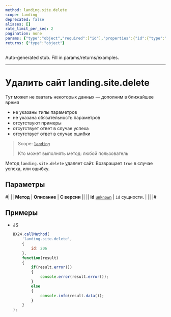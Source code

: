 ```yaml
---
method: landing.site.delete
scope: landing
deprecated: false
aliases: []
rate_limit_per_sec: 2
pagination: none
params: {"type":"object","required":["id"],"properties":{"id":{"type":"integer"}}}
returns: {"type":"object"}
---
```


Auto-generated stub. Fill in params/returns/examples.

---

# Удалить сайт landing.site.delete



Тут может не хватать некоторых данных — дополним в ближайшее время







- не указаны типы параметров
- не указана обязательность параметров
- отсутствуют примеры
- отсутствует ответ в случае успеха
- отсутствует ответ в случае ошибки





> Scope: [`landing`](../../scopes/permissions.md)
>
> Кто может выполнять метод: любой пользователь

Метод `landing.site.delete` удаляет сайт. Возвращает `true` в случае успеха, или ошибку.

## Параметры

#|
|| **Метод** | **Описание** | **С версии** ||
|| **id**
[`unknown`](../../data-types.md) | `id` сущности. | ||
|#

## Примеры



- JS

    ```js
    BX24.callMethod(
        'landing.site.delete',
        {
            id: 206
        },
        function(result)
        {
            if(result.error())
            {
                console.error(result.error());
            }
            else
            {
                console.info(result.data());
            }
        }
    );
    ```




